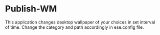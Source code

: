 # Publish-WM
This application changes desktop wallpaper of your choices in set interval of time.
Change the category and path accordingly in ese.config file.
